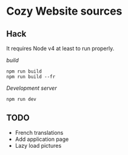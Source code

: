 # Cozy Website sources

## Hack

It requires Node v4 at least to run properly.

*build*

```
npm run build
npm run build --fr
```

*Development server*

```
npm run dev
```

## TODO

* French translations
* Add application page
* Lazy load pictures

